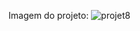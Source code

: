 Imagem do projeto: 
![projet8](https://github.com/devjosejhonata/Projeto8-Site-HDC-HOST/assets/152452859/0bd2fbf0-5505-4618-a587-2e44a0031279)
